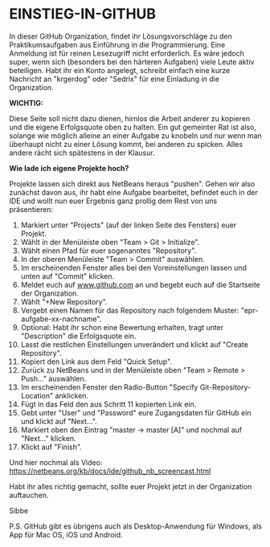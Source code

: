 EINSTIEG-IN-GITHUB
==================

In dieser GitHub Organization, findet ihr Lösungsvorschläge zu den Praktikumsaufgaben aus Einführung in die Programmierung. Eine Anmeldung ist für reinen Lesezugriff nicht erforderlich. Es wäre jedoch super, wenn sich (besonders bei den härteren Aufgaben) viele Leute aktiv beteiligen. Habt ihr ein Konto angelegt, schreibt einfach eine kurze Nachricht an "krgerdog" oder "Sedrix" für eine Einladung in die Organization.

<b>WICHTIG:</b>

Diese Seite soll nicht dazu dienen, hirnlos die Arbeit anderer zu kopieren und die eigene Erfolgsquote oben zu halten. Ein gut gemeinter Rat ist also, solange wie möglich alleine an einer Aufgabe zu knobeln und nur wenn man überhaupt nicht zu einer Lösung kommt, bei anderen zu spicken. Alles andere rächt sich spätestens in der Klausur.


<b>Wie lade ich eigene Projekte hoch?</b>

Projekte lassen sich direkt aus NetBeans heraus "pushen". Gehen wir also zunächst davon aus, ihr habt eine Aufgabe bearbeitet, befindet euch in der IDE und wollt nun euer Ergebnis ganz prollig dem Rest von uns präsentieren:

1. Markiert unter "Projects" (auf der linken Seite des Fensters) euer Projekt.
2. Wählt in der Menüleiste oben "Team > Git > Initialize".
3. Wählt einen Pfad für euer sogenanntes "Repository".
4. In der oberen Menüleiste "Team > Commit" auswählen.
5. Im erscheinenden Fenster alles bei den Voreinstellungen lassen und unten auf "Commit" klicken.
6. Meldet euch auf www.github.com an und begebt euch auf die Startseite der Organization.
7. Wählt "+New Repository".
8. Vergebt einen Namen für das Repository nach folgendem Muster: "epr-aufgabe-xx-nachname".
9. Optional: Habt ihr schon eine Bewertung erhalten, tragt unter "Description" die Erfolgsquote ein.
10. Lasst die restlichen Einstellungen unverändert und klickt auf "Create Repository".
11. Kopiert den Link aus dem Feld "Quick Setup".
12. Zurück zu NetBeans und in der Menüleiste oben "Team > Remote > Push..." auswählen.
13. Im erscheinenden Fenster den Radio-Button "Specify Git-Repository-Location" anklicken.
14. Fügt in das Feld den aus Schritt 11 kopierten Link ein.
15. Gebt unter "User" und "Password" eure Zugangsdaten für GitHub ein und klickt auf "Next...".
16. Markiert oben den Eintrag "master -> master [A]" und nochmal auf "Next..." klicken.
17. Klickt auf "Finish".

Und hier nochmal als Video: https://netbeans.org/kb/docs/ide/github_nb_screencast.html

Habt ihr alles richtig gemacht, sollte euer Projekt jetzt in der Organization auftauchen.


Sibbe

P.S. GitHub gibt es übrigens auch als Desktop-Anwendung für Windows, als App für Mac OS, iOS und Android.
